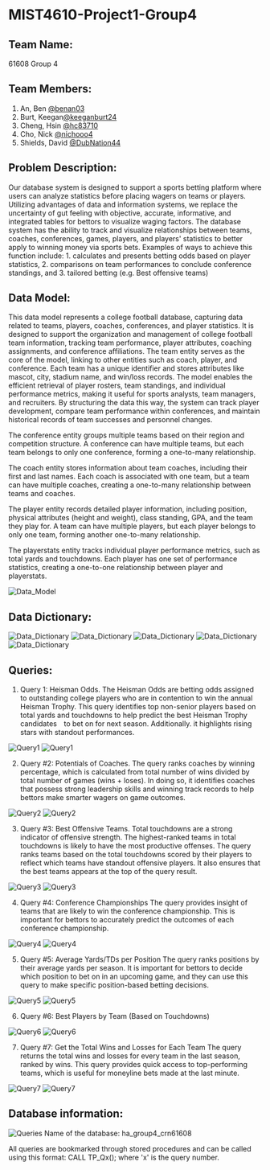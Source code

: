 # MIST4610-Project1-Group4

## Team Name: 
61608 Group 4

## Team Members:
1. An, Ben [@benan03](https://github.com/benan03)
2. Burt, Keegan[@keeganburt24](https://github.com/keeganburt24)
3. Cheng, Hsin [@hc83710](https://github.com/hc83710)
4. Cho, Nick [@nichooo4](https://github.com/nichooo4)
5. Shields, David [@DubNation44](https://github.com/DubNation44)

## Problem Description:
Our database system is designed to support a sports betting platform where users can analyze statistics before placing wagers on teams or players. Utilizing advantages of data and information systems, we replace the uncertainty of gut feeling with objective, accurate, informative, and integrated tables for bettors to visualize waging factors. The database system has the ability to track and visualize relationships between teams, coaches, conferences, games, players, and players' statistics to better apply to winning money via sports bets. Examples of ways to achieve this function include: 1. calculates and presents betting odds based on player statistics, 2. comparisons on team performances to conclude conference standings, and 3. tailored betting (e.g. Best offensive teams)


## Data Model:
This data model represents a college football database, capturing data related to teams, players, coaches, conferences, and player statistics. It is designed to support the organization and management of college football team information, tracking team performance, player attributes, coaching assignments, and conference affiliations. The team entity serves as the core of the model, linking to other entities such as coach, player, and conference. Each team has a unique identifier and stores attributes like mascot, city, stadium name, and win/loss records. The model enables the efficient retrieval of player rosters, team standings, and individual performance metrics, making it useful for sports analysts, team managers, and recruiters. By structuring the data this way, the system can track player development, compare team performance within conferences, and maintain historical records of team successes and personnel changes.

The conference entity groups multiple teams based on their region and competition structure. A conference can have multiple teams, but each team belongs to only one conference, forming a one-to-many relationship.

The coach entity stores information about team coaches, including their first and last names. Each coach is associated with one team, but a team can have multiple coaches, creating a one-to-many relationship between teams and coaches.

The player entity records detailed player information, including position, physical attributes (height and weight), class standing, GPA, and the team they play for. A team can have multiple players, but each player belongs to only one team, forming another one-to-many relationship.

The playerstats entity tracks individual player performance metrics, such as total yards and touchdowns. Each player has one set of performance statistics, creating a one-to-one relationship between player and playerstats.

![Data_Model](https://github.com/user-attachments/assets/a2e4bf50-2e38-4a40-92ce-d02d03172aee)


## Data Dictionary:
![Data_Dictionary](https://github.com/user-attachments/assets/47eb73a7-5864-40f7-b4e3-c04a5045aceb)
![Data_Dictionary](https://github.com/user-attachments/assets/6ee9fd21-6ef8-422a-ba4a-3fcd4a28619b)
![Data_Dictionary](https://github.com/user-attachments/assets/5f5f88e1-2fc2-4668-98f4-7bbcc1c0d9b2)
![Data_Dictionary](https://github.com/user-attachments/assets/8fa9e2f5-b76e-4c3a-9e5c-13b557bf2753)
![Data_Dictionary](https://github.com/user-attachments/assets/1fb3cbed-8150-41da-bf8c-0181117013ea)


## Queries:
1. Query 1: Heisman Odds. 
The Heisman Odds are betting odds assigned to outstanding college players who are in contention to win the annual Heisman Trophy. This query identifies top non-senior players based on total yards and touchdowns to help predict the best Heisman Trophy candidates to bet on for next season. Additionally. it highlights rising stars with standout performances.

![Query1](https://github.com/user-attachments/assets/a2d33dec-a51b-416d-b2f9-269abfadfb81)
![Query1](https://github.com/user-attachments/assets/c73c9138-037f-4c48-9a4f-c96d47387883)

2. Query #2: Potentials of Coaches.
The query ranks coaches by winning percentage, which is calculated from total number of wins divided by total number of games (wins + loses). In doing so, it identifies coaches that possess strong leadership skills and winning track records to help bettors make smarter wagers on game outcomes.

![Query2](https://github.com/user-attachments/assets/a63399bd-14b3-4bf1-be2f-92057f130f6a)
![Query2](https://github.com/user-attachments/assets/ecfe668e-10fc-4301-bfe0-5acc42ad5c78)

3. Query #3: Best Offensive Teams.
Total touchdowns are a strong indicator of offensive strength. The highest-ranked teams in total touchdowns is likely to have the most productive offenses. The query ranks teams based on the total touchdowns scored by their players to reflect which teams have standout offensive players. It also ensures that the best teams appears at the top of the query result.

![Query3](https://github.com/user-attachments/assets/c1bff08b-2828-4c19-a67c-bee631dafc36)
![Query3](https://github.com/user-attachments/assets/a8b6017e-c509-4e3f-a0fb-18dc89af5e85)

4. Query #4: Conference Championships
The query provides insight of teams that are likely to win the conference championship. This is important for bettors to accurately predict the outcomes of each conference championship. ​

![Query4](https://github.com/user-attachments/assets/b41a878d-b923-4d91-9258-aeb3d887bd9b)
![Query4](https://github.com/user-attachments/assets/8f4bc752-1b3a-44c1-9c46-b97c63b182bd)

5. Query #5: Average Yards/TDs per Position
The query ranks positions by their average yards per season. It is important for bettors to decide which position to bet on in an upcoming game, and they can use this query to make specific position-based betting decisions.

![Query5](https://github.com/user-attachments/assets/404e183e-6690-4440-bffa-0c981567f3ef)
![Query5](https://github.com/user-attachments/assets/b7cb0a07-d6b9-47c7-a5a1-d0e232978103)

6. Query #6: Best Players by Team (Based on Touchdowns)

![Query6](https://github.com/user-attachments/assets/55e01a62-a4c8-4e2e-b52e-65970e38541f)
![Query6](https://github.com/user-attachments/assets/74e3b84d-26e7-4c0c-976d-129a4a6e869b)


7. Query #7: Get the Total Wins and Losses for Each Team
The query returns the total wins and losses for every team in the last season, ranked by wins. This query provides quick access to top-performing teams, which is useful for moneyline bets made at the last minute.

![Query7](https://github.com/user-attachments/assets/82372654-6d63-4414-b0e9-8b5b603a2e9f)
![Query7](https://github.com/user-attachments/assets/e52ae8f2-efd8-4150-a3ae-f36d8f052cc3)


## Database information:
![Queries](https://github.com/user-attachments/assets/37204bab-ca5e-4f11-bae6-e37f3c5dca67)
Name of the database: ha_group4_crn61608

All queries are bookmarked through stored procedures and can be called using this format: CALL TP_Qx(); where 'x' is the query number.
